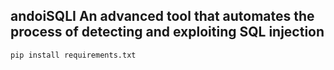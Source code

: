 <h2>andoiSQLI An advanced tool that automates the process of detecting and exploiting SQL injection</h2>
<code>pip install requirements.txt</code>

